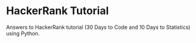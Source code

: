 # HackerRank Tutorial

Answers to HackerRank tutorial (30 Days to Code and 10 Days to Statistics) using Python.
